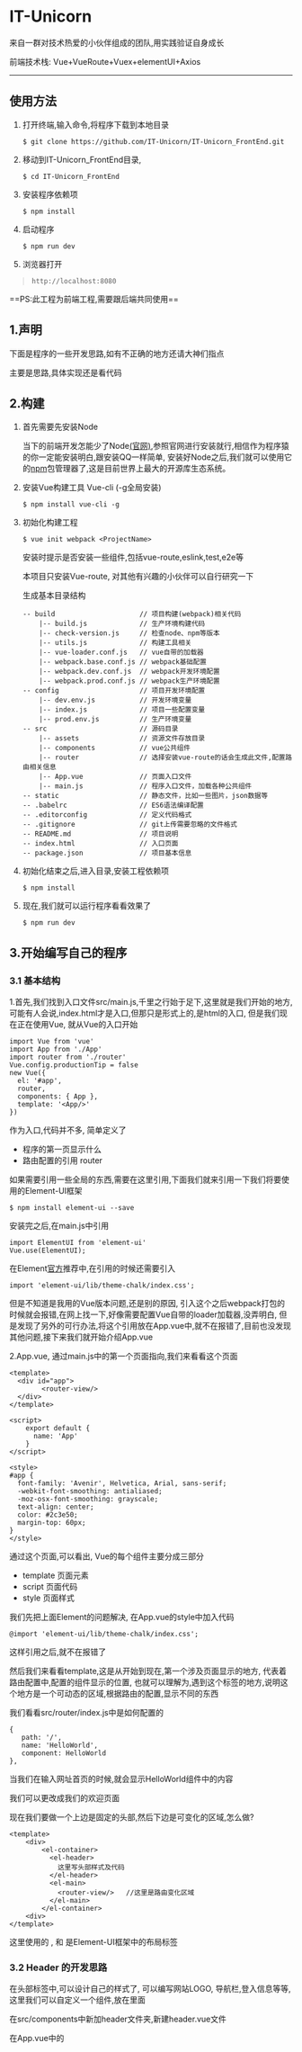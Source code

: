 # IT-Unicorn
来自一群对技术热爱的小伙伴组成的团队,用实践验证自身成长

前端技术栈: Vue+VueRoute+Vuex+elementUI+Axios 

---

## 使用方法
1. 打开终端,输入命令,将程序下载到本地目录
    ```
    $ git clone https://github.com/IT-Unicorn/IT-Unicorn_FrontEnd.git
    ```
2. 移动到IT-Unicorn_FrontEnd目录,
    ```
    $ cd IT-Unicorn_FrontEnd
    ```
3. 安装程序依赖项
    ```
    $ npm install
    ```
4. 启动程序
    ```
    $ npm run dev
    ```
5. 浏览器打开
>     http://localhost:8080

==PS:此工程为前端工程,需要跟后端共同使用==



## 1.声明

下面是程序的一些开发思路,如有不正确的地方还请大神们指点

主要是思路,具体实现还是看代码

## 2.构建

1. 首先需要先安装Node
    
    当下的前端开发怎能少了Node[(官网)](https://nodejs.org/zh-cn/),参照官网进行安装就行,相信作为程序猿的你一定能安装明白,跟安装QQ一样简单, 安装好Node之后,我们就可以使用它的[npm](https://www.npmjs.com/)包管理器了,这是目前世界上最大的开源库生态系统。

2. 安装Vue构建工具 Vue-cli (-g全局安装)
    ```
    $ npm install vue-cli -g
    ```
3. 初始化构建工程
    ```
    $ vue init webpack <ProjectName>
    ```
    安装时提示是否安装一些组件,包括vue-route,eslink,test,e2e等
    
    本项目只安装Vue-route, 对其他有兴趣的小伙伴可以自行研究一下
    
    生成基本目录结构
    ```
    -- build                     // 项目构建(webpack)相关代码
        |-- build.js             // 生产环境构建代码
        |-- check-version.js     // 检查node、npm等版本
        |-- utils.js             // 构建工具相关
        |-- vue-loader.conf.js   // vue自带的加载器
        |-- webpack.base.conf.js // webpack基础配置
        |-- webpack.dev.conf.js  // webpack开发环境配置
        |-- webpack.prod.conf.js // webpack生产环境配置
    -- config                    // 项目开发环境配置
        |-- dev.env.js           // 开发环境变量
        |-- index.js             // 项目一些配置变量
        |-- prod.env.js          // 生产环境变量
    -- src                       // 源码目录
        |-- assets               // 资源文件存放目录
        |-- components           // vue公共组件
        |-- router               // 选择安装vue-route的话会生成此文件,配置路由相关信息
        |-- App.vue              // 页面入口文件
        |-- main.js              // 程序入口文件，加载各种公共组件
    -- static                    // 静态文件，比如一些图片，json数据等
    -- .babelrc                  // ES6语法编译配置
    -- .editorconfig             // 定义代码格式
    -- .gitignore                // git上传需要忽略的文件格式
    -- README.md                 // 项目说明
    -- index.html                // 入口页面
    -- package.json              // 项目基本信息
    ```
    
4. 初始化结束之后,进入目录,安装工程依赖项
    ```
    $ npm install
    ```
5. 现在,我们就可以运行程序看看效果了
    ```
    $ npm run dev
    ```
    
    
## 3.开始编写自己的程序
### 3.1 基本结构
1.首先,我们找到入口文件src/main.js,千里之行始于足下,这里就是我们开始的地方,可能有人会说,index.html才是入口,但那只是形式上的,是html的入口, 但是我们现在正在使用Vue, 就从Vue的入口开始
```
import Vue from 'vue'
import App from './App'
import router from './router'
Vue.config.productionTip = false
new Vue({
  el: '#app',
  router,
  components: { App },
  template: '<App/>'
})
```
作为入口,代码并不多, 简单定义了

+ 程序的第一页显示什么 <App/> 
+ 路由配置的引用    router

如果需要引用一些全局的东西,需要在这里引用,下面我们就来引用一下我们将要使用的Element-UI框架

```
$ npm install element-ui --save
```
安装完之后,在main.js中引用
    
```
import ElementUI from 'element-ui'
Vue.use(ElementUI);
```
在Element[官方](http://element-cn.eleme.io/#/zh-CN)推荐中,在引用的时候还需要引入
```
import 'element-ui/lib/theme-chalk/index.css';
```
但是不知道是我用的Vue版本问题,还是别的原因, 引入这个之后webpack打包的时候就会报错,在网上找一下,好像需要配置Vue自带的loader加载器,没弄明白,  但是发现了另外的可行办法,将这个引用放在App.vue中,就不在报错了,目前也没发现其他问题,接下来我们就开始介绍App.vue

2.App.vue, 通过main.js中的第一个页面指向,我们来看看这个页面
```
<template>
  <div id="app">
        <router-view/>
  </div>
</template>

<script>
    export default {
      name: 'App'
    }
</script>

<style>
#app {
  font-family: 'Avenir', Helvetica, Arial, sans-serif;
  -webkit-font-smoothing: antialiased;
  -moz-osx-font-smoothing: grayscale;
  text-align: center;
  color: #2c3e50;
  margin-top: 60px;
}
</style>
```
通过这个页面,可以看出, Vue的每个组件主要分成三部分
+ template   页面元素
+ script     页面代码
+ style      页面样式

我们先把上面Element的问题解决, 在App.vue的style中加入代码
```
@import 'element-ui/lib/theme-chalk/index.css';
```
这样引用之后,就不在报错了

然后我们来看看template,这是从开始到现在,第一个涉及页面显示的地方, <router-view/> 代表着路由配置中,配置的组件显示的位置, 也就可以理解为,遇到这个标签的地方,说明这个地方是一个可动态的区域,根据路由的配置,显示不同的东西

我们看看src/router/index.js中是如何配置的
```
{
   path: '/',
   name: 'HelloWorld',
   component: HelloWorld
},
```
当我们在输入网址首页的时候,就会显示HelloWorld组件中的内容

我们可以更改成我们的欢迎页面


现在我们要做一个上边是固定的头部,然后下边是可变化的区域,怎么做?
```
<template>
    <div>
        <el-container>
          <el-header>
            这里写头部样式及代码
          </el-header>
          <el-main>
            <router-view/>   //这里是路由变化区域
          </el-main>
        </el-container>     
    <div>
</template>
```

这里使用的 <el-container>,<el-header> 和<el-main> 是Element-UI框架中的布局标签

### 3.2 Header 的开发思路
在头部标签中,可以设计自己的样式了, 可以编写网站LOGO, 导航栏,登入信息等等,这里我们可以自定义一个组件,放在里面

在src/components中新加header文件夹,新建header.vue文件

在App.vue中的<script>标签中引用
```
import Header from '@/components/header/header'

...
//构造器中引入组件
components: {
    'u-header':Header
  }
```
然后<el-header>中使用自定义组件
```
<el-header>
   <u-header></u-header>
</el-header>
```
#### 3.2.1 Header的布局

大体分为三部分, LOGO,NAV菜单,LOGIN登陆注册按钮

在大屏幕的时候,左边LOGO,中间菜单,右边登陆注册按钮

在小屏幕的时候,左边是一个图标按钮下拉菜单, 中间是LOGO, 右边是登陆注册按钮

这个效果主要是用Element-UI的响应式布局实现的

#### 3.2.2 Header中的Nav

使用<el-menu>定义导航栏,<el-menu-item>菜单项,<el-submenu>带下拉选项的菜单
```
<el-menu router>
    <el-menu-item index="/">首页</el-menu-item>
    <el-submenu index="2">
        <template slot="title">项目</template>
        <el-menu-item index="2-1">选项1</el-menu-item>
        <el-menu-item index="2-2">选项2</el-menu-item>
        <el-menu-item index="2-3">选项3</el-menu-item>
        <el-submenu index="2-4">
            <template slot="title">选项4</template>
            <el-menu-item index="2-4-1">选项1</el-menu-item>
            <el-menu-item index="2-4-2">选项2</el-menu-item>
        </el-submenu>
    </el-submenu>
    <el-menu-item index="/about" >关于我们</el-menu-item>
</el-menu>
```

当<el-menu>中定义router属性时, <el-menu-item>中的index属性直接填写path, 可实现路由跳转

菜单需要定义两套, 一套是大屏幕横向显示的, 一套是按钮下拉菜单

#### 3.2.3 Header中的login

在Header的最右侧是登陆和注册两个按钮, 点击分别跳转到响应的页面

如果已经登陆,最右侧则显示登陆名,并且有下来菜单,可以登出和查看个人信息

这里要用到Vuex的全局状态,  记录是否为登陆状态

在用v-if  v-else 来控制标签是否显示



## 遇到一些问题的解决方法(问题解决了,但不一定是最合理的,欢迎提供意见)

### Vue-cil构建出来的工程引用CSS样式报错
以引用Element-UI为例,在Element[官方](http://element-cn.eleme.io/#/zh-CN)推荐中,在引用的时候还需要引入
```
import 'element-ui/lib/theme-chalk/index.css';
```
但是不知道是我用的Vue版本问题,还是别的原因, 引入这个之后webpack打包的时候就会报错,在网上找一下,好像需要配置CSS-loader和style-loader,没去研究,因为我发现了另外的可行办法,将这个引用放在App.vue中的style标签中,就不在报错了.不知道这样会不会有其他问题, 待观察
```
<style >
    @import "element-ui/lib/theme-chalk/index.css";
</style>
```

### Vue前端跨域请求node后端的问题

安装完Axios之后,向后端发起了一个请求,发现控制台提示错误
```
Failed to load http://localhost:3000/login: Response to preflight request doesn't pass access control check: No 'Access-Control-Allow-Origin' header is present on the requested resource. Origin 'http://localhost:8080' is therefore not allowed access.
```
在网上找了一些资料, 有说用CORS的, 有说用 Proxy 代理的, 有说用Nginx的,  最后我选择了一个最简单的方法,在node的app.js中加入
```
app.all('*', function (req, res, next) {
  res.header('Access-Control-Allow-Headers', 'Content-Type, Content-Length, Authorization, Accept, X-Requested-With , yourHeaderFeild');
  res.header('Access-Control-Allow-Methods', 'PUT, POST, GET, DELETE, OPTIONS');
  res.header("Access-Control-Allow-Credentials", "true");
  res.header("Access-Control-Allow-Origin", "http://localhost:8080");  //这个地方填写允许访问的地址,  * 表示任何地址
  if (req.method == 'OPTIONS') {
      /*让options请求快速返回*/
      res.send(200);
  }
  else {
    /*防止异步造成多次响应，出现错误*/
    var _send = res.send;
        var sent = false;
        res.send = function (data) {
            if (sent) return;
            _send.bind(res)(data);
            sent = true;
        };
      next();
  }
});
```

加完之后, 在发起请求就不报错了,   

注意,  这个只是在开发期间能够方便前后台通信, 正式环境慎用, 应该有更好的方法, 等用到的时候我在维护上
